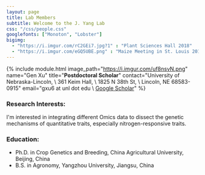 ```yaml
---
layout: page
title: Lab Members
subtitle: Welcome to the J. Yang Lab
css: "/css/people.css"
googlefonts: ["Monoton", "Lobster"]
bigimg:
  - "https://i.imgur.com/rC2GEi7.jpg?1" : "Plant Sciences Hall 2018"
  - "https://i.imgur.com/eGQ5UBE.png" : "Maize Meeting in St. Louis 2019"
---
```



{% include module.html 
image_path="https://i.imgur.com/uf8nsvN.png" 
name="Gen Xu" 
title="__Postdoctoral Scholar__" 
contact="University of Nebraska-Lincoln, \\
  361 Keim Hall, \\
  1825 N 38th St, \\
  Lincoln, NE 68583-0915"
email="gxu6 at unl dot edu \\
[Google Scholar](https://scholar.google.com/citations?user=EQUPblkAAAAJ&hl)"
%}


### Research Interests:

I'm interested in integrating different Omics data to dissect the genetic mechanisms of quantitative traits, especially nitrogen-responsive traits. 

### Education:

- Ph.D. in Crop Genetics and Breeding, China Agricultural University, Beijing, China
- B.S. in Agronomy, Yangzhou University, Jiangsu, China 

